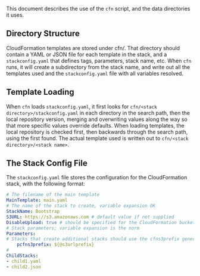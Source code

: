 This document describes the use of the `cfn` script, and the data directories it uses.

## Directory Structure

CloudFormation templates are stored under cfn/<stack directory>. That directory should contain a YAML or JSON file for each template in the stack, and a `stackconfig.yaml` that defines tags, parameters, stack name, etc. When `cfn` runs, it will create a subdirectory from the stack name, and write out all the templates used and the `stackconfig.yaml` file with all variables resolved.

## Template Loading

When `cfn` loads `stackconfig.yaml`, it first looks for `cfn/<stack directory>/stackconfig.yaml` in each directory in the search path, then the local repository version, merging and overwriting values along the way so that more specific values override defaults. When loading templates, the local repository is checked first, then backwards through the search path, using the first found. The actual template used is written out to `cfn/<stack directory>/<stack name>`.

## The Stack Config File

The `stackconfig.yaml` file stores the configuration for the CloudFormation stack, with the following format:
```yaml
# The filename of the main template
MainTemplate: main.yaml
# The name of the stack to create, variable expansion OK
StackName: Bootstrap
S3URL: https://s3.amazonaws.com # default value if not supplied
DisableUpload: true # should be specified for the CloudFormation bucket
# Stack parameters; variable expansion is the norm
Parameters:
# Stacks that create additional stacks should use the cfns3prefix generated parameter with e.g. "!Sub ${pcfns3prefix}/<template file name>"
    pcfns3prefix: ${@s3urlprefix}
#
ChildStacks:
- child1.yaml
- child2.json
```
